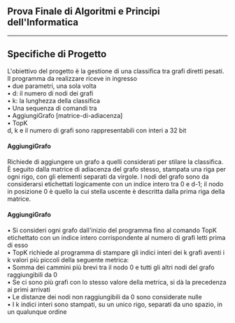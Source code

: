<h2>Prova Finale di Algoritmi e Principi dell'Informatica</h2>

---

<h2>Specifiche di Progetto</h2>

L'obiettivo del progetto è la gestione di una classifica tra grafi diretti pesati. Il programma da realizzare riceve in ingresso<br>
• due parametri, una sola volta<br>
  • d: il numero di nodi dei grafi<br>
  • k: la lunghezza della classifica<br>
• Una sequenza di comandi tra<br>
• AggiungiGrafo [matrice-di-adiacenza]<br>
• TopK<br>
d, k e il numero di grafi sono rappresentabili con interi a 32 bit<br>

<h4>AggiungiGrafo</h4>

Richiede di aggiungere un grafo a quelli considerati per stilare la classifica. È seguito dalla matrice di adiacenza del grafo stesso, stampata una riga per 
ogni rigo, con gli elementi separati da virgole. I nodi del grafo sono da considerarsi etichettati logicamente con un indice intero tra 0 e d-1; il nodo in
posizione 0 è quello la cui stella uscente è descritta dalla prima riga della matrice.

<h4>AggiungiGrafo</h4>

• Si consideri ogni grafo dall'inizio del programma fino al comando TopK etichettato con un indice intero corrispondente al numero di grafi letti prima di esso<br>
• TopK richiede al programma di stampare gli indici interi dei k grafi aventi i k valori più piccoli della seguente metrica:<br>
  • Somma dei cammini più brevi tra il nodo 0 e tutti gli altri nodi del grafo raggiungibili da 0<br>
• Se ci sono più grafi con lo stesso valore della metrica, si dà la precedenza ai primi arrivati<br>
• Le distanze dei nodi non raggiungibili da 0 sono considerate nulle<br>
• I k indici interi sono stampati, su un unico rigo, separati da uno spazio, in un qualunque ordine
